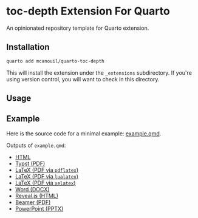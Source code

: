 # toc-depth Extension For Quarto

An opinionated repository template for Quarto extension.

## Installation

```bash
quarto add mcanouil/quarto-toc-depth
```

This will install the extension under the `_extensions` subdirectory.
If you're using version control, you will want to check in this directory.

## Usage

## Example

Here is the source code for a minimal example: [example.qmd](example.qmd).

Outputs of `example.qmd`:

- [HTML](https://m.canouil.dev/quarto-toc-depth/)
- [Typst (PDF)](https://m.canouil.dev/quarto-toc-depth/example-typst.pdf)
- [LaTeX (PDF via `pdflatex`)](https://m.canouil.dev/quarto-toc-depth/example-pdflatex.pdf)
- [LaTeX (PDF via `lualatex`)](https://m.canouil.dev/quarto-toc-depth/example-lualatex.pdf)
- [LaTeX (PDF via `xelatex`)](https://m.canouil.dev/quarto-toc-depth/example-xelatex.pdf)
- [Word (DOCX)](https://m.canouil.dev/quarto-toc-depth/example-openxml.docx)
- [Reveal.js (HTML)](https://m.canouil.dev/quarto-toc-depth/example-revealjs.html)
- [Beamer (PDF)](https://m.canouil.dev/quarto-toc-depth/example-beamer.pdf)
- [PowerPoint (PPTX)](https://m.canouil.dev/quarto-toc-depth/example-pptx.pptx)
